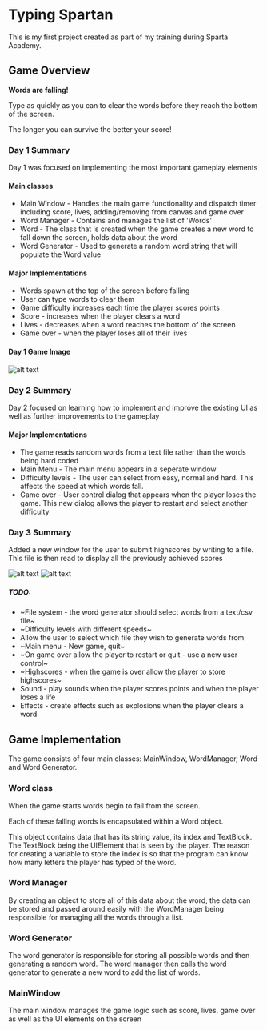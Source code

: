 # Typing Spartan

This is my first project created as part of my training during Sparta Academy.

## Game Overview
**Words are falling!**

Type as quickly as you can to clear the words before they reach the bottom of the screen. 

The longer you can survive the better your score!

### Day 1 Summary
Day 1 was focused on implementing the most important gameplay elements
#### Main classes
* Main Window - Handles the main game functionality and dispatch timer including score, lives, adding/removing from canvas and game over
* Word Manager - Contains and manages the list of 'Words'
* Word - The class that is created when the game creates a new word to fall down the screen, holds data about the word
* Word Generator - Used to generate a random word string that will populate the Word value 

#### Major Implementations
* Words spawn at the top of the screen before falling 
* User can type words to clear them 
* Game difficulty increases each time the player scores points
* Score - increases when the player clears a word
* Lives - decreases when a word reaches the bottom of the screen
* Game over - when the player loses all of their lives

#### Day 1 Game Image
![alt text](https://i.imgur.com/2ofW1zl.png "Day 1 Typing Spartan")

### Day 2 Summary
Day 2 focused on learning how to implement and improve the existing UI as well as further improvements to the gameplay

#### Major Implementations
* The game reads random words from a text file rather than the words being hard coded
* Main Menu - The main menu appears in a seperate window 
* Difficulty levels - The user can select from easy, normal and hard. This affects the speed at which words fall.
* Game over - User control dialog that appears when the player loses the game. This new dialog allows the player to restart and select another difficulty 

### Day 3 Summary
Added a new window for the user to submit highscores by writing to a file. This file is then read to display all the previously achieved scores 

![alt text](https://i.imgur.com/2k2yG5a.png "Day 3 Submit Highscore")
![alt text](https://i.imgur.com/63WOAWE.png "Day 3 Highscores")

##### TODO:
* ~File system - the word generator should select words from a text/csv file~
* ~Difficulty levels with different speeds~
* Allow the user to select which file they wish to generate words from
* ~Main menu - New game, quit~
* ~On game over allow the player to restart or quit - use a new user control~
* ~Highscores - when the game is over allow the player to store highscores~
* Sound - play sounds when the player scores points and when the player loses a life
* Effects - create effects such as explosions when the player clears a word

## Game Implementation
The game consists of four main classes: MainWindow, WordManager, Word and Word Generator. 

### Word class
When the game starts words begin to fall from the screen. 

Each of these falling words is encapsulated within a Word object. 

This object contains data that has its string value, its index and TextBlock. The TextBlock being the UIElement that is seen by the player. The reason for creating a variable to store the index is so that the program can know how many letters the player has typed of the word.

### Word Manager
By creating an object to store all of this data about the word, the data can be stored and passed around easily with the WordManager being responsible for managing all the words through a list.

### Word Generator
The word generator is responsible for storing all possible words and then generating a random word. The word manager then calls  the word generator to generate a new word to add the list of words.

### MainWindow
The main window manages the game logic such as score, lives, game over as well as the UI elements on the screen

